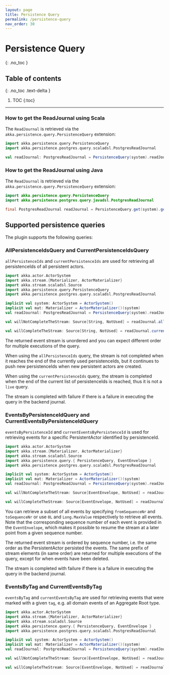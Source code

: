 ```yaml
---
layout: page
title: Persistence Query
permalink: /persistence-query
nav_order: 30
---
```


# Persistence Query
{: .no_toc }

## Table of contents
{: .no_toc .text-delta }

1. TOC
{:toc}

---

### How to get the ReadJournal using Scala

The `ReadJournal` is retrieved via the `akka.persistence.query.PersistenceQuery` extension:

```scala
import akka.persistence.query.PersistenceQuery
import akka.persistence.postgres.query.scaladsl.PostgresReadJournal

val readJournal: PostgresReadJournal = PersistenceQuery(system).readJournalFor[PostgresReadJournal](PostgresReadJournal.Identifier)
```

### How to get the ReadJournal using Java

The `ReadJournal` is retrieved via the `akka.persistence.query.PersistenceQuery` extension:

```java
import akka.persistence.query.PersistenceQuery
import akka.persistence.postgres.query.javadsl.PostgresReadJournal

final PostgresReadJournal readJournal = PersistenceQuery.get(system).getReadJournalFor(PostgresReadJournal.class, PostgresReadJournal.Identifier());
```

## Supported persistence queries

The plugin supports the following queries:

### AllPersistenceIdsQuery and CurrentPersistenceIdsQuery

`allPersistenceIds` and `currentPersistenceIds` are used for retrieving all persistenceIds of all persistent actors.

```scala
import akka.actor.ActorSystem
import akka.stream.{Materializer, ActorMaterializer}
import akka.stream.scaladsl.Source
import akka.persistence.query.PersistenceQuery
import akka.persistence.postgres.query.scaladsl.PostgresReadJournal

implicit val system: ActorSystem = ActorSystem()
implicit val mat: Materializer = ActorMaterializer()(system)
val readJournal: PostgresReadJournal = PersistenceQuery(system).readJournalFor[PostgresReadJournal](PostgresReadJournal.Identifier)

val willNotCompleteTheStream: Source[String, NotUsed] = readJournal.allPersistenceIds()

val willCompleteTheStream: Source[String, NotUsed] = readJournal.currentPersistenceIds()
```

The returned event stream is unordered and you can expect different order for multiple executions of the query.

When using the `allPersistenceIds` query, the stream is not completed when it reaches the end of the currently used persistenceIds,
but it continues to push new persistenceIds when new persistent actors are created.

When using the `currentPersistenceIds` query, the stream is completed when the end of the current list of persistenceIds is reached,
thus it is not a `live` query.

The stream is completed with failure if there is a failure in executing the query in the backend journal.

### EventsByPersistenceIdQuery and CurrentEventsByPersistenceIdQuery

`eventsByPersistenceId` and `currentEventsByPersistenceId` is used for retrieving events for
a specific PersistentActor identified by persistenceId.

```scala
import akka.actor.ActorSystem
import akka.stream.{Materializer, ActorMaterializer}
import akka.stream.scaladsl.Source
import akka.persistence.query.{ PersistenceQuery, EventEnvelope }
import akka.persistence.postgres.query.scaladsl.PostgresReadJournal

implicit val system: ActorSystem = ActorSystem()
implicit val mat: Materializer = ActorMaterializer()(system)
val readJournal: PostgresReadJournal = PersistenceQuery(system).readJournalFor[PostgresReadJournal](PostgresReadJournal.Identifier)

val willNotCompleteTheStream: Source[EventEnvelope, NotUsed] = readJournal.eventsByPersistenceId("some-persistence-id", 0L, Long.MaxValue)

val willCompleteTheStream: Source[EventEnvelope, NotUsed] = readJournal.currentEventsByPersistenceId("some-persistence-id", 0L, Long.MaxValue)
```

You can retrieve a subset of all events by specifying `fromSequenceNr` and `toSequenceNr` or use `0L` and `Long.MaxValue` respectively to retrieve all events. Note that the corresponding sequence number of each event is provided in the `EventEnvelope`, which makes it possible to resume the stream at a later point from a given sequence number.

The returned event stream is ordered by sequence number, i.e. the same order as the PersistentActor persisted the events. The same prefix of stream elements (in same order) are returned for multiple executions of the query, except for when events have been deleted.

The stream is completed with failure if there is a failure in executing the query in the backend journal.

### EventsByTag and CurrentEventsByTag

`eventsByTag` and `currentEventsByTag` are used for retrieving events that were marked with a given
`tag`, e.g. all domain events of an Aggregate Root type.

```scala
import akka.actor.ActorSystem
import akka.stream.{Materializer, ActorMaterializer}
import akka.stream.scaladsl.Source
import akka.persistence.query.{ PersistenceQuery, EventEnvelope }
import akka.persistence.postgres.query.scaladsl.PostgresReadJournal

implicit val system: ActorSystem = ActorSystem()
implicit val mat: Materializer = ActorMaterializer()(system)
val readJournal: PostgresReadJournal = PersistenceQuery(system).readJournalFor[PostgresReadJournal](PostgresReadJournal.Identifier)

val willNotCompleteTheStream: Source[EventEnvelope, NotUsed] = readJournal.eventsByTag("apple", 0L)

val willCompleteTheStream: Source[EventEnvelope, NotUsed] = readJournal.currentEventsByTag("apple", 0L)
```
